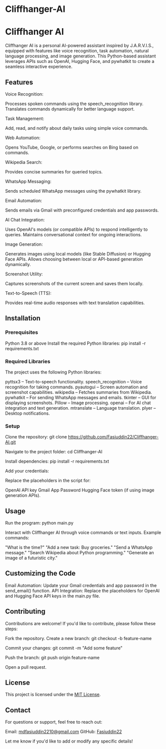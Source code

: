 # Cliffhanger-AI
# Cliffhanger AI
Cliffhanger AI is a personal AI-powered assistant inspired by J.A.R.V.I.S., equipped with features like voice recognition, task automation, natural language processing, and image generation. This Python-based assistant leverages APIs such as OpenAI, Hugging Face, and pywhatkit to create a seamless interactive experience.

## Features


Voice Recognition:

Processes spoken commands using the speech_recognition library.
Translates commands dynamically for better language support.



Task Management:

Add, read, and notify about daily tasks using simple voice commands.



Web Automation:

Opens YouTube, Google, or performs searches on Bing based on commands.



Wikipedia Search:

Provides concise summaries for queried topics.



WhatsApp Messaging:

Sends scheduled WhatsApp messages using the pywhatkit library.



Email Automation:

Sends emails via Gmail with preconfigured credentials and app passwords.



AI Chat Integration:

Uses OpenAI's models (or compatible APIs) to respond intelligently to queries.
Maintains conversational context for ongoing interactions.



Image Generation:

Generates images using local models (like Stable Diffusion) or Hugging Face APIs.
Allows choosing between local or API-based generation dynamically.



Screenshot Utility:

Captures screenshots of the current screen and saves them locally.



Text-to-Speech (TTS):

Provides real-time audio responses with text translation capabilities.




## Installation
### Prerequisites

Python 3.8 or above
Install the required Python libraries:
pip install -r requirements.txt



### Required Libraries
The project uses the following Python libraries:

pyttsx3 – Text-to-speech functionality.
speech_recognition – Voice recognition for taking commands.
pyautogui – Screen automation and screenshot capabilities.
wikipedia – Fetches summaries from Wikipedia.
pywhatkit – For sending WhatsApp messages and emails.
tkinter – GUI for displaying screenshots.
Pillow – Image processing.
openai – For AI chat integration and text generation.
mtranslate – Language translation.
plyer – Desktop notifications.

### Setup

Clone the repository:
git clone https://github.com/Fasiuddin22/Cliffhanger-AI.git


Navigate to the project folder:
cd Cliffhanger-AI


Install dependencies:
pip install -r requirements.txt


Add your credentials:

Replace the placeholders in the script for:

OpenAI API key
Gmail App Password
Hugging Face token (if using image generation APIs).






## Usage

Run the program:
python main.py


Interact with Cliffhanger AI through voice commands or text inputs.
Example commands:

"What is the time?"
"Add a new task: Buy groceries."
"Send a WhatsApp message."
"Search Wikipedia about Python programming."
"Generate an image of a futuristic city."




## Customizing the Code

Email Automation:
Update your Gmail credentials and app password in the send_email() function.
API Integration:
Replace the placeholders for OpenAI and Hugging Face API keys in the main.py file.


## Contributing
Contributions are welcome! If you'd like to contribute, please follow these steps:

Fork the repository.
Create a new branch:
git checkout -b feature-name


Commit your changes:
git commit -m "Add some feature"


Push the branch:
git push origin feature-name


Open a pull request.


## License
This project is licensed under the [MIT License](https://chatgpt.com/c/LICENSE).

## Contact
For questions or support, feel free to reach out:

Email: [mdfasiuddin2210@gmail.com](mailto:mdfasiuddin2210@gmail.com)
GitHub: [Fasiuddin22](https://github.com/Fasiuddin22)


Let me know if you'd like to add or modify any specific details!
